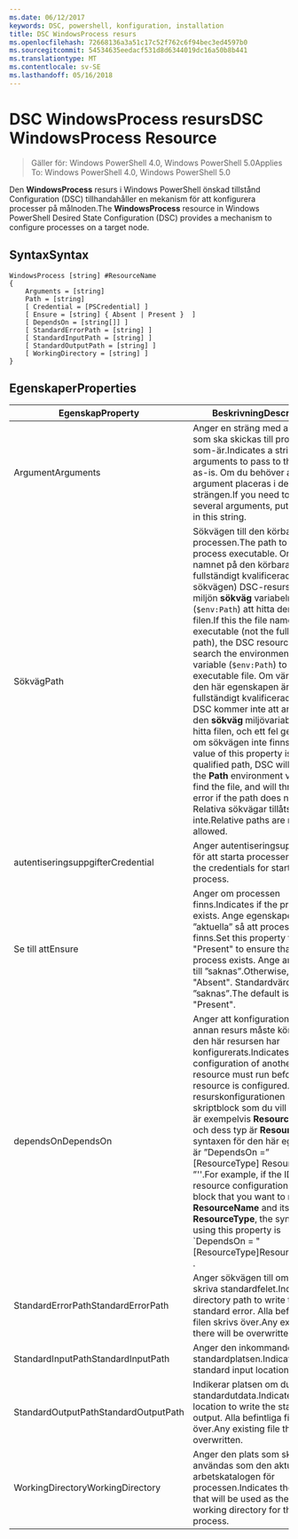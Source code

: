 ```yaml
---
ms.date: 06/12/2017
keywords: DSC, powershell, konfiguration, installation
title: DSC WindowsProcess resurs
ms.openlocfilehash: 72668136a3a51c17c52f762c6f94bec3ed4597b0
ms.sourcegitcommit: 54534635eedacf531d8d6344019dc16a50b8b441
ms.translationtype: MT
ms.contentlocale: sv-SE
ms.lasthandoff: 05/16/2018
---
```

# <a name="dsc-windowsprocess-resource"></a><span data-ttu-id="633f2-103">DSC WindowsProcess resurs</span><span class="sxs-lookup"><span data-stu-id="633f2-103">DSC WindowsProcess Resource</span></span>

> <span data-ttu-id="633f2-104">Gäller för: Windows PowerShell 4.0, Windows PowerShell 5.0</span><span class="sxs-lookup"><span data-stu-id="633f2-104">Applies To: Windows PowerShell 4.0, Windows PowerShell 5.0</span></span>

<span data-ttu-id="633f2-105">Den **WindowsProcess** resurs i Windows PowerShell önskad tillstånd Configuration (DSC) tillhandahåller en mekanism för att konfigurera processer på målnoden.</span><span class="sxs-lookup"><span data-stu-id="633f2-105">The **WindowsProcess** resource in Windows PowerShell Desired State Configuration (DSC) provides a mechanism to configure processes on a target node.</span></span>

## <a name="syntax"></a><span data-ttu-id="633f2-106">Syntax</span><span class="sxs-lookup"><span data-stu-id="633f2-106">Syntax</span></span>

```
WindowsProcess [string] #ResourceName
{
    Arguments = [string]
    Path = [string]
    [ Credential = [PSCredential] ]
    [ Ensure = [string] { Absent | Present }  ]
    [ DependsOn = [string[]] ]
    [ StandardErrorPath = [string] ]
    [ StandardInputPath = [string] ]
    [ StandardOutputPath = [string] ]
    [ WorkingDirectory = [string] ]
}
```

## <a name="properties"></a><span data-ttu-id="633f2-107">Egenskaper</span><span class="sxs-lookup"><span data-stu-id="633f2-107">Properties</span></span>
|  <span data-ttu-id="633f2-108">Egenskap</span><span class="sxs-lookup"><span data-stu-id="633f2-108">Property</span></span>  |  <span data-ttu-id="633f2-109">Beskrivning</span><span class="sxs-lookup"><span data-stu-id="633f2-109">Description</span></span>   |
|---|---|
| <span data-ttu-id="633f2-110">Argument</span><span class="sxs-lookup"><span data-stu-id="633f2-110">Arguments</span></span>| <span data-ttu-id="633f2-111">Anger en sträng med argument som ska skickas till processen som-är.</span><span class="sxs-lookup"><span data-stu-id="633f2-111">Indicates a string of arguments to pass to the process as-is.</span></span> <span data-ttu-id="633f2-112">Om du behöver ange flera argument placeras i den här strängen.</span><span class="sxs-lookup"><span data-stu-id="633f2-112">If you need to pass several arguments, put them all in this string.</span></span>|
| <span data-ttu-id="633f2-113">Sökväg</span><span class="sxs-lookup"><span data-stu-id="633f2-113">Path</span></span>| <span data-ttu-id="633f2-114">Sökvägen till den körbara filen processen.</span><span class="sxs-lookup"><span data-stu-id="633f2-114">The path to the process executable.</span></span> <span data-ttu-id="633f2-115">Om det här namnet på den körbara filen (inte fullständigt kvalificerade sökvägen) DSC-resurs söker miljön **sökväg** variabeln (`$env:Path`) att hitta den körbara filen.</span><span class="sxs-lookup"><span data-stu-id="633f2-115">If this the file name of the executable (not the fully qualified path), the DSC resource will search the environment **Path** variable (`$env:Path`) to find the executable file.</span></span> <span data-ttu-id="633f2-116">Om värdet för den här egenskapen är en fullständigt kvalificerad sökväg, DSC kommer inte att använda den **sökväg** miljövariabeln för att hitta filen, och ett fel genereras om sökvägen inte finns.</span><span class="sxs-lookup"><span data-stu-id="633f2-116">If the value of this property is a fully qualified path, DSC will not use the **Path** environment variable to find the file, and will throw an error if the path does not exist.</span></span> <span data-ttu-id="633f2-117">Relativa sökvägar tillåts inte.</span><span class="sxs-lookup"><span data-stu-id="633f2-117">Relative paths are not allowed.</span></span>|
| <span data-ttu-id="633f2-118">autentiseringsuppgifter</span><span class="sxs-lookup"><span data-stu-id="633f2-118">Credential</span></span>| <span data-ttu-id="633f2-119">Anger autentiseringsuppgifterna för att starta processen.</span><span class="sxs-lookup"><span data-stu-id="633f2-119">Indicates the credentials for starting the process.</span></span>|
| <span data-ttu-id="633f2-120">Se till att</span><span class="sxs-lookup"><span data-stu-id="633f2-120">Ensure</span></span>| <span data-ttu-id="633f2-121">Anger om processen finns.</span><span class="sxs-lookup"><span data-stu-id="633f2-121">Indicates if the process exists.</span></span> <span data-ttu-id="633f2-122">Ange egenskapen ”aktuella” så att processen finns.</span><span class="sxs-lookup"><span data-stu-id="633f2-122">Set this property to "Present" to ensure that the process exists.</span></span> <span data-ttu-id="633f2-123">Ange annars det till ”saknas”.</span><span class="sxs-lookup"><span data-stu-id="633f2-123">Otherwise, set it to "Absent".</span></span> <span data-ttu-id="633f2-124">Standardvärdet är ”saknas”.</span><span class="sxs-lookup"><span data-stu-id="633f2-124">The default is "Present".</span></span>|
| <span data-ttu-id="633f2-125">dependsOn</span><span class="sxs-lookup"><span data-stu-id="633f2-125">DependsOn</span></span> | <span data-ttu-id="633f2-126">Anger att konfigurationen av en annan resurs måste köras innan den här resursen har konfigurerats.</span><span class="sxs-lookup"><span data-stu-id="633f2-126">Indicates that the configuration of another resource must run before this resource is configured.</span></span> <span data-ttu-id="633f2-127">Om ID för resurskonfigurationen skriptblock som du vill köra först är exempelvis __ResourceName__ och dess typ är __ResourceType__, syntaxen för den här egenskapen är ”DependsOn =” [ResourceType] ResourceName ”''.</span><span class="sxs-lookup"><span data-stu-id="633f2-127">For example, if the ID of the resource configuration script block that you want to run first is __ResourceName__ and its type is __ResourceType__, the syntax for using this property is \`DependsOn = "[ResourceType]ResourceName"\`\` .</span></span>|
| <span data-ttu-id="633f2-128">StandardErrorPath</span><span class="sxs-lookup"><span data-stu-id="633f2-128">StandardErrorPath</span></span>| <span data-ttu-id="633f2-129">Anger sökvägen till om du vill skriva standardfelet.</span><span class="sxs-lookup"><span data-stu-id="633f2-129">Indicates the directory path to write the standard error.</span></span> <span data-ttu-id="633f2-130">Alla befintliga filen skrivs över.</span><span class="sxs-lookup"><span data-stu-id="633f2-130">Any existing file there will be overwritten.</span></span>|
| <span data-ttu-id="633f2-131">StandardInputPath</span><span class="sxs-lookup"><span data-stu-id="633f2-131">StandardInputPath</span></span>| <span data-ttu-id="633f2-132">Anger den inkommande standardplatsen.</span><span class="sxs-lookup"><span data-stu-id="633f2-132">Indicates the standard input location.</span></span>|
| <span data-ttu-id="633f2-133">StandardOutputPath</span><span class="sxs-lookup"><span data-stu-id="633f2-133">StandardOutputPath</span></span>| <span data-ttu-id="633f2-134">Indikerar platsen om du vill skriva standardutdata.</span><span class="sxs-lookup"><span data-stu-id="633f2-134">Indicates the location to write the standard output.</span></span> <span data-ttu-id="633f2-135">Alla befintliga filen skrivs över.</span><span class="sxs-lookup"><span data-stu-id="633f2-135">Any existing file there will be overwritten.</span></span>|
| <span data-ttu-id="633f2-136">WorkingDirectory</span><span class="sxs-lookup"><span data-stu-id="633f2-136">WorkingDirectory</span></span>| <span data-ttu-id="633f2-137">Anger den plats som ska användas som den aktuella arbetskatalogen för processen.</span><span class="sxs-lookup"><span data-stu-id="633f2-137">Indicates the location that will be used as the current working directory for the process.</span></span>|